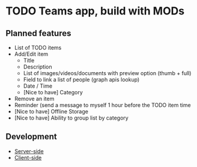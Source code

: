 # TODO Teams app, build with MODs

## Planned features

- List of TODO items
- Add/Edit item
  - Title
  - Description
  - List of images/videos/documents with preview option (thumb + full)
  - Field to link a list of people (graph apis  lookup)
  - Date / Time
  - [Nice to have] Category
- Remove an item
- Reminder (send a message to myself 1 hour before the TODO item time
- [Nice to have] Offline Storage
- [Nice to have] Ability to group list by category

## Development

- [Server-side](api/README.md)
- [Client-side](tabs/README.md)
